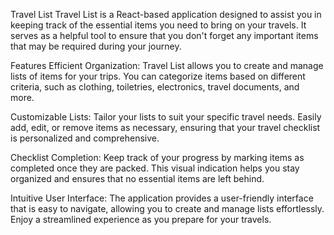 Travel List
Travel List is a React-based application designed to assist you in keeping track of the essential items you need to bring on your travels. It serves as a helpful tool to ensure that you don't forget any important items that may be required during your journey.

Features
Efficient Organization: Travel List allows you to create and manage lists of items for your trips. You can categorize items based on different criteria, such as clothing, toiletries, electronics, travel documents, and more.

Customizable Lists: Tailor your lists to suit your specific travel needs. Easily add, edit, or remove items as necessary, ensuring that your travel checklist is personalized and comprehensive.

Checklist Completion: Keep track of your progress by marking items as completed once they are packed. This visual indication helps you stay organized and ensures that no essential items are left behind.

Intuitive User Interface: The application provides a user-friendly interface that is easy to navigate, allowing you to create and manage lists effortlessly. Enjoy a streamlined experience as you prepare for your travels.
